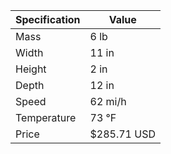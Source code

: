 | Specification | Value       |
|---------------|-------------|
| Mass          | 6 lb        |
| Width         | 11 in       |
| Height        | 2 in        |
| Depth         | 12 in       |
| Speed         | 62 mi/h     |
| Temperature   | 73 °F       |
| Price         | $285.71 USD |
